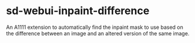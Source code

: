 # sd-webui-inpaint-difference
An A1111 extension to automatically find the inpaint mask to use based on the difference between an image and an altered version of the same image. 
